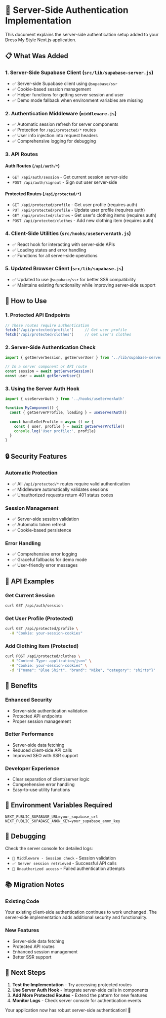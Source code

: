 # 🔐 Server-Side Authentication Implementation

This document explains the server-side authentication setup added to your Dress My Style Next.js application.

## 📋 **What Was Added**

### **1. Server-Side Supabase Client** (`src/lib/supabase-server.js`)
- ✅ Server-side Supabase client using `@supabase/ssr`
- ✅ Cookie-based session management
- ✅ Helper functions for getting server session and user
- ✅ Demo mode fallback when environment variables are missing

### **2. Authentication Middleware** (`middleware.js`)
- ✅ Automatic session refresh for server components
- ✅ Protection for `/api/protected/*` routes
- ✅ User info injection into request headers
- ✅ Comprehensive logging for debugging

### **3. API Routes**

#### **Auth Routes** (`/api/auth/*`)
- `GET /api/auth/session` - Get current session server-side
- `POST /api/auth/signout` - Sign out user server-side

#### **Protected Routes** (`/api/protected/*`)
- `GET /api/protected/profile` - Get user profile (requires auth)
- `PUT /api/protected/profile` - Update user profile (requires auth)
- `GET /api/protected/clothes` - Get user's clothing items (requires auth)
- `POST /api/protected/clothes` - Add new clothing item (requires auth)

### **4. Client-Side Utilities** (`src/hooks/useServerAuth.js`)
- ✅ React hook for interacting with server-side APIs
- ✅ Loading states and error handling
- ✅ Functions for all server-side operations

### **5. Updated Browser Client** (`src/lib/supabase.js`)
- ✅ Updated to use `@supabase/ssr` for better SSR compatibility
- ✅ Maintains existing functionality while improving server-side support

## 🚀 **How to Use**

### **1. Protected API Endpoints**
```javascript
// These routes require authentication
fetch('/api/protected/profile')     // Get user profile
fetch('/api/protected/clothes')     // Get user's clothes
```

### **2. Server-Side Authentication Check**
```javascript
import { getServerSession, getServerUser } from '../lib/supabase-server'

// In a server component or API route
const session = await getServerSession()
const user = await getServerUser()
```

### **3. Using the Server Auth Hook**
```javascript
import { useServerAuth } from '../hooks/useServerAuth'

function MyComponent() {
  const { getServerProfile, loading } = useServerAuth()
  
  const handleGetProfile = async () => {
    const { user, profile } = await getServerProfile()
    console.log('User profile:', profile)
  }
}
```

## 🔒 **Security Features**

### **Automatic Protection**
- ✅ All `/api/protected/*` routes require valid authentication
- ✅ Middleware automatically validates sessions
- ✅ Unauthorized requests return 401 status codes

### **Session Management**
- ✅ Server-side session validation
- ✅ Automatic token refresh
- ✅ Cookie-based persistence

### **Error Handling**
- ✅ Comprehensive error logging
- ✅ Graceful fallbacks for demo mode
- ✅ User-friendly error messages

## 📡 **API Examples**

### **Get Current Session**
```bash
curl GET /api/auth/session
```

### **Get User Profile (Protected)**
```bash
curl GET /api/protected/profile \
  -H "Cookie: your-session-cookies"
```

### **Add Clothing Item (Protected)**
```bash
curl POST /api/protected/clothes \
  -H "Content-Type: application/json" \
  -H "Cookie: your-session-cookies" \
  -d '{"name": "Blue Shirt", "brand": "Nike", "category": "shirts"}'
```

## 🎯 **Benefits**

### **Enhanced Security**
- Server-side authentication validation
- Protected API endpoints
- Proper session management

### **Better Performance**
- Server-side data fetching
- Reduced client-side API calls
- Improved SEO with SSR support

### **Developer Experience**
- Clear separation of client/server logic
- Comprehensive error handling
- Easy-to-use utility functions

## 🔧 **Environment Variables Required**

```env
NEXT_PUBLIC_SUPABASE_URL=your_supabase_url
NEXT_PUBLIC_SUPABASE_ANON_KEY=your_supabase_anon_key
```

## 🐛 **Debugging**

Check the server console for detailed logs:
- `🔐 Middleware - Session check` - Session validation
- `✅ Server session retrieved` - Successful API calls
- `🚫 Unauthorized access` - Failed authentication attempts

## 📚 **Migration Notes**

### **Existing Code**
Your existing client-side authentication continues to work unchanged. The server-side implementation adds additional security and functionality.

### **New Features**
- Server-side data fetching
- Protected API routes
- Enhanced session management
- Better SSR support

## 🎯 **Next Steps**

1. **Test the Implementation** - Try accessing protected routes
2. **Use Server Auth Hook** - Integrate server-side calls in components
3. **Add More Protected Routes** - Extend the pattern for new features
4. **Monitor Logs** - Check server console for authentication events

Your application now has robust server-side authentication! 🚀 